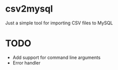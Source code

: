 # csv2mysql
Just a simple tool for importing CSV files to MySQL

# TODO
- Add support for command line arguments
- Error handler